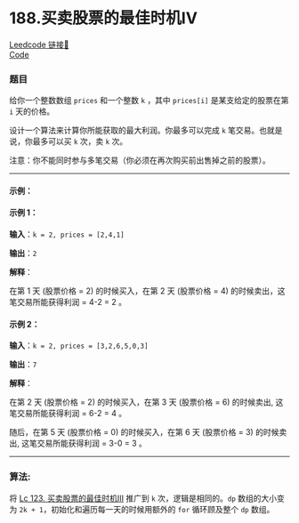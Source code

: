 # 188.买卖股票的最佳时机IV

[Leedcode 链接🔗](https://leetcode.cn/problems/best-time-to-buy-and-sell-stock-iv/description/)  
[Code](https://github.com/alstondu/lc/blob/main/188/188.cpp)

### 题目

给你一个整数数组 ```prices``` 和一个整数 ```k``` ，其中 ```prices[i]``` 是某支给定的股票在第 ```i``` 天的价格。

设计一个算法来计算你所能获取的最大利润。你最多可以完成 ```k``` 笔交易。也就是说，你最多可以买 ```k``` 次，卖 ```k``` 次。

注意：你不能同时参与多笔交易（你必须在再次购买前出售掉之前的股票）。

---

#### 示例：

#### 示例 1：

**输入**：```k = 2, prices = [2,4,1]```

**输出**：```2```

**解释**：

在第 1 天 (股票价格 = 2) 的时候买入，在第 2 天 (股票价格 = 4) 的时候卖出，这笔交易所能获得利润 = 4-2 = 2 。

#### 示例 2：

**输入**：```k = 2, prices = [3,2,6,5,0,3]```

**输出**：```7```

**解释**：

在第 2 天 (股票价格 = 2) 的时候买入，在第 3 天 (股票价格 = 6) 的时候卖出, 这笔交易所能获得利润 = 6-2 = 4 。

随后，在第 5 天 (股票价格 = 0) 的时候买入，在第 6 天 (股票价格 = 3) 的时候卖出, 这笔交易所能获得利润 = 3-0 = 3 。

---

### 算法:

将 [Lc 123. 买卖股票的最佳时机III](https://github.com/alstondu/lc/blob/main/123/README.md)	推广到 ```k``` 次，逻辑是相同的。```dp``` 数组的大小变为 ```2k + 1```，初始化和遍历每一天的时候用额外的 ```for``` 循环顾及整个 ```dp``` 数组。  	 
